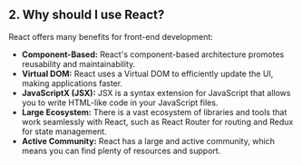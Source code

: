 ## 2. Why should I use React?
React offers many benefits for front-end development:

- **Component-Based:** React's component-based architecture promotes reusability and maintainability.
- **Virtual DOM:** React uses a Virtual DOM to efficiently update the UI, making applications faster.
- **JavaScriptX (JSX):** JSX is a syntax extension for JavaScript that allows you to write HTML-like code in your JavaScript files.
- **Large Ecosystem:** There is a vast ecosystem of libraries and tools that work seamlessly with React, such as React Router for routing and Redux for state management.
- **Active Community:** React has a large and active community, which means you can find plenty of resources and support.

